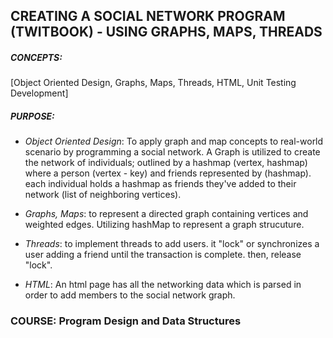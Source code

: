 ## **CREATING A SOCIAL NETWORK PROGRAM (TWITBOOK) - USING GRAPHS, MAPS, THREADS**

##### CONCEPTS:
[Object Oriented Design, Graphs, Maps, Threads, HTML, Unit Testing Development]

##### PURPOSE:
- *Object Oriented Design*: To apply graph and map concepts to real-world scenario by programming a social network. A Graph is utilized to create the network of individuals; outlined by a hashmap (vertex, hashmap) where a person (vertex - key) and friends represented by (hashmap). each individual holds a hashmap as friends they've added to their network (list of neighboring vertices). 

- *Graphs, Maps*: to represent a directed graph containing vertices and weighted edges. Utilizing hashMap to represent a graph strucuture. 

- *Threads*: to implement threads to add users. it "lock" or synchronizes a user adding a friend until the transaction is complete. then, release "lock".

- *HTML*: An html page has all the networking data which is parsed in order to add members to the social network graph.

### COURSE: Program Design and Data Structures

